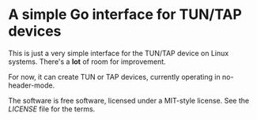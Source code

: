 # A simple Go interface for TUN/TAP devices

This is just a very simple interface for the TUN/TAP device on Linux systems. There's a **lot** of room for improvement.

For now, it can create TUN or TAP devices, currently operating in no-header-mode.

The software is free software, licensed under a MIT-style license. See the *LICENSE* file for the terms.
